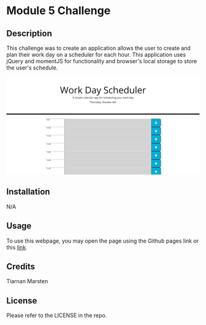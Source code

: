 # Module 5 Challenge

## Description

This challenge was to create an application allows the user to create and plan their work day on a scheduler for each hour. This application uses jQuery and momentJS for functionality and browser's local storage to store the user's schedule.

![Image of homepage](homepage.png)

## Installation

N/A

## Usage

To use this webpage, you may open the page using the Github pages link or this [link](https://tkmarsten.github.io/module-5-challenge/).

## Credits

Tiarnan Marsten

## License

Please refer to the LICENSE in the repo.
